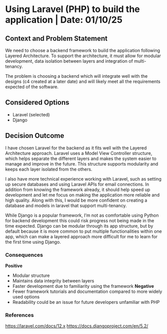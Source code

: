 # Using Laravel (PHP) to build the application | Date: 01/10/25

## Context and Problem Statement
We need to choose a backend framework to build the application following Layered Architecture. To support the
architecture, it must allow for modular development, data isolation between layers and integration of multi-tenancy.

The problem is choosing a backend which will integrate well with the designs (c4 created at a later date) and
will likely meet all the requirements expected of the software.

## Considered Options

* Laravel (selected)
* Django 

## Decision Outcome
I have chosen Laravel for the backend as it fits well with the Layered Architecture approach.
Laravel uses a Model View Controller structure, which helps separate the different layers and makes the system easier to manage and improve in the future.
This structure supports modularity and keeps each layer isolated from the others.

I also have more technical experience working with Laravel, such as setting up secure databases and using Laravel APIs for email connections.
In addition from knowing the framework already, it should help speed up development and let me focus on making the application more reliable and high quality. Along with this, I would be more confident on
creating a database and models in laravel that support multi-tenancy.

While Django is a popular framework, I’m not as comfortable using Python for backend development this could risk progress not being made in the time expected. Django can be modular through its app structure, but
by default because it is more common to put multiple functionalities within one app, which can make a layered approach more difficult for me to learn for the first time using Django.

### Consequences
**Positive**
* Modular structure
* Maintains data integrity between layers
* Faster development due to familiarity using the framework 
**Negative**
* Fewer framework tutorials and documentation compared to more widely used options
* Readability could be an issue for future developers unfamiliar with PHP

### References
https://laravel.com/docs/12.x
https://docs.djangoproject.com/en/5.2/
‌

